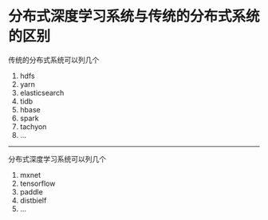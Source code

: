 分布式深度学习系统与传统的分布式系统的区别
====


传统的分布式系统可以列几个

1. hdfs
2. yarn
3. elasticsearch
4. tidb
5. hbase
6. spark
7. tachyon
8. ...


---

分布式深度学习系统可以列几个

1. mxnet
2. tensorflow
3. paddle
4. distbielf
5. ...
